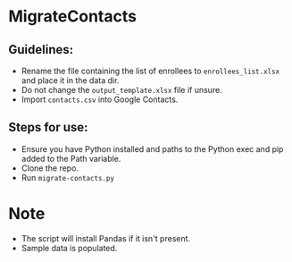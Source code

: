 # MigrateContacts

## Guidelines:

- Rename the file containing the list of enrollees to `enrollees_list.xlsx` and place it in the data dir.
- Do not change the `output_template.xlsx` file if unsure.
- Import `contacts.csv` into Google Contacts.

## Steps for use:

- Ensure you have Python installed and paths to the Python exec and pip added to the Path variable.
- Clone the repo.
- Run `migrate-contacts.py`

# Note

- The script will install Pandas if it isn't present.
- Sample data is populated.